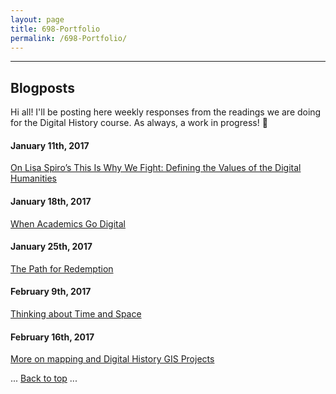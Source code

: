 ```yaml
---
layout: page
title: 698-Portfolio
permalink: /698-Portfolio/
---
```


---

## Blogposts


Hi all! I'll be posting here weekly responses from the readings we are doing for the Digital History course. As always, a work in progress! 🚴


#### January 11th, 2017

<a href="/blogposts/Spiro-Post.html" target="_blank"> On Lisa Spiro’s This Is Why We Fight: Defining the Values of the Digital Humanities</a>

#### January 18th, 2017

<a href="/blogposts/Digital-Identities-Post.html" target="_blank">When Academics Go Digital</a>

#### January 25th, 2017

<a href="/blogposts/The-Path-Post.html" target="_blank">The Path for Redemption</a>

#### February 9th, 2017

<a href="/blogposts/GIS-Post.html" target="_blank">Thinking about Time and Space</a>

#### February 16th, 2017

<a href="/blogposts/DH-GSI-Projects.html" target="_blank">More on mapping and Digital History GIS Projects</a>

<body id="top">
  ...
  <a href="#top">Back to top</a>
  ...
</body>

